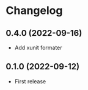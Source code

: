 Changelog
=========

0.4.0 (2022-09-16)
------------------
- Add xunit formater

0.1.0 (2022-09-12)
------------------
- First release
